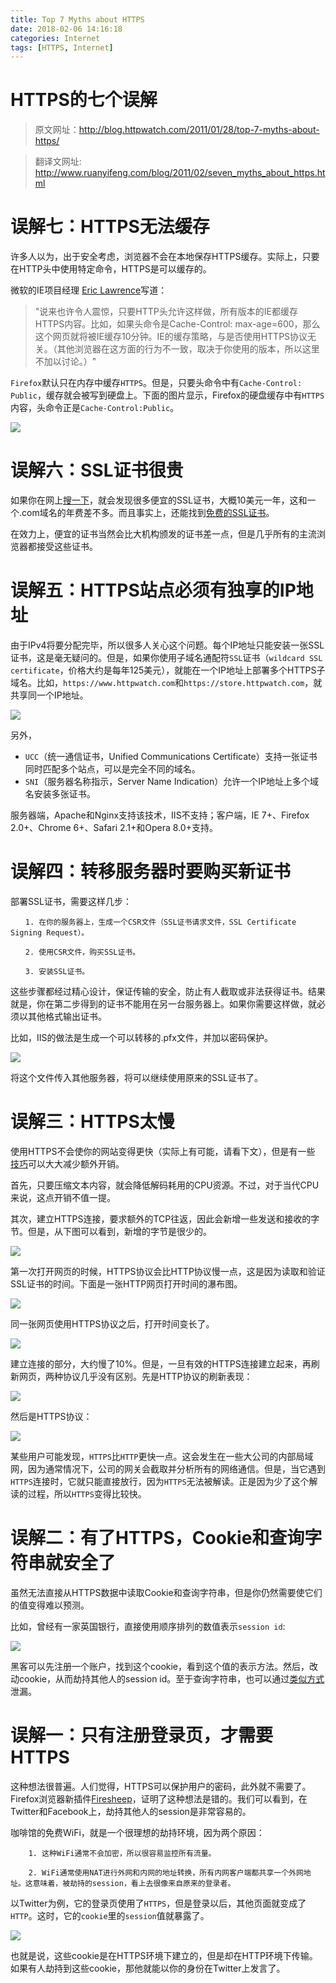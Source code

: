 ```yaml
---
title: Top 7 Myths about HTTPS
date: 2018-02-06 14:16:18
categories: Internet
tags: [HTTPS, Internet]
---
```


# HTTPS的七个误解

> 原文网址：http://blog.httpwatch.com/2011/01/28/top-7-myths-about-https/

> 翻译文网址: http://www.ruanyifeng.com/blog/2011/02/seven_myths_about_https.html

<!--more-->

# 误解七：HTTPS无法缓存

许多人以为，出于安全考虑，浏览器不会在本地保存HTTPS缓存。实际上，只要在HTTP头中使用特定命令，HTTPS是可以缓存的。

微软的IE项目经理 [Eric Lawrence](https://blogs.msdn.microsoft.com/ieinternals/?m=20104)写道：

> "说来也许令人震惊，只要HTTP头允许这样做，所有版本的IE都缓存HTTPS内容。比如，如果头命令是Cache-Control: max-age=600，那么这个网页就将被IE缓存10分钟。IE的缓存策略，与是否使用HTTPS协议无关。（其他浏览器在这方面的行为不一致，取决于你使用的版本，所以这里不加以讨论。）"

`Firefox`默认只在内存中缓存`HTTPS`。但是，只要头命令中有`Cache-Control: Public`，缓存就会被写到硬盘上。下面的图片显示，Firefox的硬盘缓存中有`HTTPS`内容，头命令正是`Cache-Control:Public`。

![](http://www.ruanyifeng.com/blogimg/asset/201102/bg2011021301.png)


# 误解六：SSL证书很贵

如果你在网上[搜一下](https://www.google.com/search?q=cheap+SSL+certificates&ie=utf-8&oe=utf-8&gws_rd=ssl)，就会发现很多便宜的SSL证书，大概10美元一年，这和一个.com域名的年费差不多。而且事实上，还能找到[免费的SSL证书](https://www.startcomca.com/)。

在效力上，便宜的证书当然会比大机构颁发的证书差一点，但是几乎所有的主流浏览器都接受这些证书。

# 误解五：HTTPS站点必须有独享的IP地址

由于IPv4将要分配完毕，所以很多人关心这个问题。每个IP地址只能安装一张SSL证书，这是毫无疑问的。但是，如果你使用子域名通配符`SSL`证书（`wildcard SSL certificate`，价格大约是每年125美元），就能在一个IP地址上部署多个HTTPS子域名。比如，`https://www.httpwatch.com`和`https://store.httpwatch.com`，就共享同一个IP地址。

![](http://www.ruanyifeng.com/blogimg/asset/201102/bg2011021302.png)

另外，
- `UCC`（统一通信证书，Unified Communications Certificate）支持一张证书同时匹配多个站点，可以是完全不同的域名。
- `SNI`（服务器名称指示，Server Name Indication）允许一个IP地址上多个域名安装多张证书。

服务器端，Apache和Nginx支持该技术，IIS不支持；客户端，IE 7+、Firefox 2.0+、Chrome 6+、Safari 2.1+和Opera 8.0+支持。


# 误解四：转移服务器时要购买新证书

部署SSL证书，需要这样几步：

```
　　1. 在你的服务器上，生成一个CSR文件（SSL证书请求文件，SSL Certificate Signing Request）。

　　2. 使用CSR文件，购买SSL证书。

　　3. 安装SSL证书。
```

这些步骤都经过精心设计，保证传输的安全，防止有人截取或非法获得证书。结果就是，你在第二步得到的证书不能用在另一台服务器上。如果你需要这样做，就必须以其他格式输出证书。

比如，IIS的做法是生成一个可以转移的.pfx文件，并加以密码保护。

![](http://www.ruanyifeng.com/blogimg/asset/201102/bg2011021303.png)

将这个文件传入其他服务器，将可以继续使用原来的SSL证书了。


# 误解三：HTTPS太慢

使用HTTPS不会使你的网站变得更快（实际上有可能，请看下文），但是有一些 <u>[技巧](http://blog.httpwatch.com/2009/01/15/https-performance-tuning/)</u>可以大大减少额外开销。

首先，只要压缩文本内容，就会降低解码耗用的CPU资源。不过，对于当代CPU来说，这点开销不值一提。

其次，建立HTTPS连接，要求额外的TCP往返，因此会新增一些发送和接收的字节。但是，从下图可以看到，新增的字节是很少的。

![](http://www.ruanyifeng.com/blogimg/asset/201102/bg2011021304.png)

第一次打开网页的时候，HTTPS协议会比HTTP协议慢一点，这是因为读取和验证SSL证书的时间。下面是一张HTTP网页打开时间的瀑布图。

![](http://www.ruanyifeng.com/blogimg/asset/201102/bg2011021305.png)

同一张网页使用HTTPS协议之后，打开时间变长了。

![](http://www.ruanyifeng.com/blogimg/asset/201102/bg2011021306.png)

建立连接的部分，大约慢了10%。但是，一旦有效的HTTPS连接建立起来，再刷新网页，两种协议几乎没有区别。先是HTTP协议的刷新表现：

![](http://www.ruanyifeng.com/blogimg/asset/201102/bg2011021307.png)

然后是HTTPS协议：

![](http://www.ruanyifeng.com/blogimg/asset/201102/bg2011021308.png)

某些用户可能发现，`HTTPS`比`HTTP`更快一点。这会发生在一些大公司的内部局域网，因为通常情况下，公司的网关会截取并分析所有的网络通信。但是，当它遇到`HTTPS`连接时，它就只能直接放行，因为`HTTPS`无法被解读。正是因为少了这个解读的过程，所以`HTTPS`变得比较快。

# 误解二：有了HTTPS，Cookie和查询字符串就安全了

虽然无法直接从HTTPS数据中读取Cookie和查询字符串，但是你仍然需要使它们的值变得难以预测。

比如，曾经有一家英国银行，直接使用顺序排列的数值表示`session id`:

![](http://www.ruanyifeng.com/blogimg/asset/201102/bg2011021309.png)

黑客可以先注册一个账户，找到这个cookie，看到这个值的表示方法。然后，改动cookie，从而劫持其他人的session id。至于查询字符串，也可以通过[类似方式](http://blog.httpwatch.com/2009/02/20/how-secure-are-query-strings-over-https/)泄漏。

# 误解一：只有注册登录页，才需要HTTPS

这种想法很普遍。人们觉得，HTTPS可以保护用户的密码，此外就不需要了。Firefox浏览器新插件[Firesheep](http://codebutler.com/firesheep)，证明了这种想法是错的。我们可以看到，在Twitter和Facebook上，劫持其他人的session是非常容易的。

咖啡馆的免费WiFi，就是一个很理想的劫持环境，因为两个原因：

```
    1. 这种WiFi通常不会加密，所以很容易监控所有流量。
    
    2. WiFi通常使用NAT进行外网和内网的地址转换，所有内网客户端都共享一个外网地址。这意味着，被劫持的session，看上去很像来自原来的登录者。
```

以Twitter为例，它的登录页使用了`HTTPS`，但是登录以后，其他页面就变成了`HTTP`。这时，它的`cookie`里的`session`值就暴露了。

![](http://www.ruanyifeng.com/blogimg/asset/201102/bg2011021310.png)

也就是说，这些cookie是在HTTPS环境下建立的，但是却在HTTP环境下传输。如果有人劫持到这些cookie，那他就能以你的身份在Twitter上发言了。

